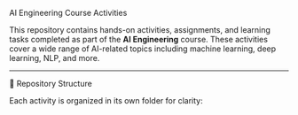  AI Engineering Course Activities

This repository contains hands-on activities, assignments, and learning tasks completed as part of the **AI Engineering** course. These activities cover a wide range of AI-related topics including machine learning, deep learning, NLP, and more.

---

📂 Repository Structure

Each activity is organized in its own folder for clarity:

